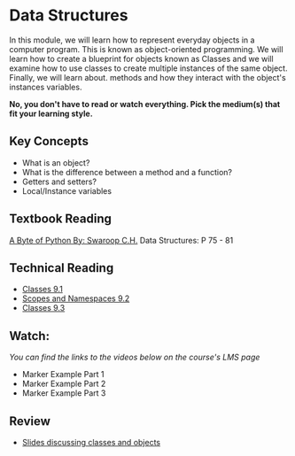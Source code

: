 # Data Structures

In this module, we will learn how to represent everyday objects in a
computer program. This is known as object-oriented programming. We will learn
how to create a blueprint for objects known as Classes and we will examine how to
use classes to create multiple instances of the same object. Finally, we will
learn about. methods and how they interact with the object's instances variables. 

**No, you don't have to read or watch everything. Pick the medium(s) that fit
your learning style.**

## Key Concepts

- What is an object?
- What is the difference between a method and a function?
- Getters and setters?
- Local/Instance variables

## Textbook Reading

[A Byte of Python By: Swaroop C.H.](https://open.umn.edu/opentextbooks/textbooks/a-byte-of-python) Data Structures: P 75 - 81

## Technical Reading

- [Classes 9.1](https://docs.python.org/3/tutorial/classes.html#classes)
- [Scopes and Namespaces 9.2](https://docs.python.org/3/tutorial/classes.html#python-scopes-and-namespaces)
- [Classes 9.3](https://docs.python.org/3/tutorial/classes.html#a-first-look-at-classes)

  
## Watch:

*You can find the links to the videos below on the course's LMS page*

- Marker Example Part 1
- Marker Example Part 2
- Marker Example Part 3


## Review

- [Slides discussing classes and objects](https://docs.google.com/presentation/d/1CL1a69P9C7DcliDA691aLY31s_lgNDAUraCU5z7L8Dc/edit?usp=sharing)
  